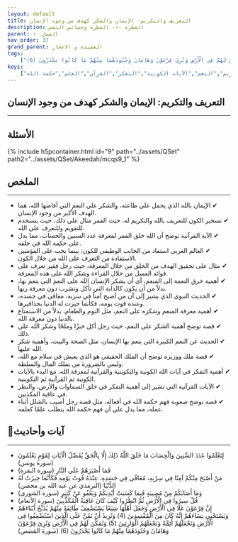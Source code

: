 ```yaml
---
layout: default
title: التعريف والتكريم- الإيمان والشكر كهدف من وجود الإنسان
description: الفطرة -١- الفطرة وخصائص النفس
parent: الفصل ١٠
nav_order: 37
grand_parent: العقيدة و الاعجاز
tags: 
    ["لِتَعْلَمُوا عَدَدَ السِّنِينَ وَالْحِسَابَ مَا خَلَقَ اللَّهُ ذَلِكَ إِلَّا بِالْحَقِّ يُفَصِّلُ الْآيَاتِ لِقَوْمٍ يَعْلَمُونَ","فَمَا أَصْبَرَهُمْ عَلَى النَّارِ","مَنْ أَصْبَحَ مِنْكُمْ آمِنًا فِي سِرْبِهِ، مُعَافًى فِي جَسَدِهِ، عِنْدَهُ قُوتُ يَوْمِهِ فَكَأَنَّمَا حِيزَتْ لَهُ الدُّنْيَا","وَمَا أَصَابَكُمْ مِنْ مُصِيبَةٍ فَبِمَا كَسَبَتْ أَيْدِيكُمْ وَيَعْفُو عَنْ كَثِيرٍ","قُلْ سِيرُوا فِي الْأَرْضِ ثُمَّ انْظُرُوا كَيْفَ كَانَ عَاقِبَةُ الْمُكَذِّبِينَ","إِنَّ فِرْعَوْنَ عَلَا فِي الْأَرْضِ وَجَعَلَ أَهْلَهَا شِيَعًا يَسْتَضْعِفُ طَائِفَةً مِنْهُمْ يُذَبِّحُ أَبْنَاءَهُمْ وَيَسْتَحْيِي نِسَاءَهُمْ إِنَّهُ كَانَ مِنَ الْمُفْسِدِينَ (4) وَنُرِيدُ أَنْ نَمُنَّ عَلَى الَّذِينَ اسْتُضْعِفُوا فِي الْأَرْضِ وَنَجْعَلَهُمْ أَئِمَّةً وَنَجْعَلَهُمُ الْوَارِثِينَ (5) وَنُمَكِّنَ لَهُمْ فِي الْأَرْضِ وَنُرِيَ فِرْعَوْنَ وَهَامَانَ وَجُنُودَهُمَا مِنْهُمْ مَا كَانُوا يَحْذَرُونَ (6)"]
keys:
    ["الإيمان","الشكر","التعريف بالله","التكريم","النعم","الآيات الكونية","التفكر","القرآن","العلم","حكمة الله"]
---
```

## ‏التعريف والتكريم: الإيمان والشكر كهدف من وجود الإنسان
***
## الأسئلة 
{% include h5pcontainer.html id="9" path="../assets/QSet" path2="../assets/QSet/Akeedah/mcqs9_1" %}
## الملخص
***
- ‏✔ الإيمان بالله الذي يحمل على طاعته، والشكر على النعم التي أفاضها الله، هما الهدف الأكبر من وجود الإنسان. 
- ‏✔ تسخير الكون للتعريف بالله والتكريم له، حيث القمر مثال على ذلك، حيث يستخدم للتقويم وللتعرف على الله. 
- ‏✔ الآية القرآنية توضح أن الله خلق القمر لمعرفة عدد السنين والحساب، مما يدل على حكمة الله في خلقه. 
- ‏✔ العالم الغربي استفاد من الجانب الوظيفي للكون، بينما يجب على المؤمنين الاستفادة من التعرف على الله من خلال الكون. 
- ‏✔ مثال على تحقيق الهدف من الخلق من خلال المعرفة، حيث رجل فقير تعرف على فوائد العسل من خلال القراءة وشكر الله على هذه المعرفة. 
- ‏✔ أهمية خرق النعمة إلى المنعم، أي أن يشكر الإنسان الله على النعم التي ينعم بها، بدلاً من أن يكون كالدابة التي تأكل وتشرب دون معرفة ربها. 
- ‏✔ الحديث النبوي الذي يشير إلى أن من أصبح آمناً في سربه، معافى في جسده، وعنده قوت يومه، فكأنما حيزت له الدنيا بحذافيرها. 
- ‏✔ أهمية معرفة المنعم وشكره على النعم، مثل النوم والطعام، بدلاً من الاستمتاع بالدنيا دون معرفة الله. 
- ‏✔ قصة توضح أهمية الشكر على النعم، حيث رجل أكل خبزًا وملحًا وشكر الله على ذلك. 
- ‏✔ الحديث عن النعم الكبيرة التي ينعم بها الإنسان، مثل الصحة والبيت، وأهمية شكر الله عليها. 
- ‏✔ قصة ملك ووزيره توضح أن الملك الحقيقي هو الذي يعيش في سلام مع الله، وليس بالضرورة من يملك المال والسلطة. 
- ‏✔ أهمية التفكر في آيات الله الكونية والتكوينية والقرآنية لمعرفة الله، مع البدء بالآيات الكونية ثم القرآنية ثم التكوينية. 
- ‏✔ الآيات القرآنية التي تشير إلى أهمية التفكر في خلق السماوات والأرض، والنظر في عاقبة المكذبين. 
- ‏✔ قصة توضح صعوبة فهم حكمة الله في أفعاله، مثل قصة رجل أصيب بالشلل أثناء عمله، مما يدل على أن فهم حكمة الله يتطلب علمًا كعلمه. 

## 📜آيات وأحاديث
***
- ‏لِتَعْلَمُوا عَدَدَ السِّنِينَ وَالْحِسَابَ مَا خَلَقَ اللَّهُ ذَلِكَ إِلَّا بِالْحَقِّ يُفَصِّلُ الْآيَاتِ لِقَوْمٍ يَعْلَمُونَ (سورة يونس)
- ‏فَمَا أَصْبَرَهُمْ عَلَى النَّارِ (سورة البقرة)
- ‏مَنْ أَصْبَحَ مِنْكُمْ آمِنًا فِي سِرْبِهِ، مُعَافًى فِي جَسَدِهِ، عِنْدَهُ قُوتُ يَوْمِهِ فَكَأَنَّمَا حِيزَتْ لَهُ الدُّنْيَا (الترمذي عن عبد الله بن محصن)
- ‏وَمَا أَصَابَكُمْ مِنْ مُصِيبَةٍ فَبِمَا كَسَبَتْ أَيْدِيكُمْ وَيَعْفُو عَنْ كَثِيرٍ (سورة الشورى)
- ‏قُلْ سِيرُوا فِي الْأَرْضِ ثُمَّ انْظُرُوا كَيْفَ كَانَ عَاقِبَةُ الْمُكَذِّبِينَ (سورة الأنعام)
- ‏إِنَّ فِرْعَوْنَ عَلَا فِي الْأَرْضِ وَجَعَلَ أَهْلَهَا شِيَعًا يَسْتَضْعِفُ طَائِفَةً مِنْهُمْ يُذَبِّحُ أَبْنَاءَهُمْ وَيَسْتَحْيِي نِسَاءَهُمْ إِنَّهُ كَانَ مِنَ الْمُفْسِدِينَ (4) وَنُرِيدُ أَنْ نَمُنَّ عَلَى الَّذِينَ اسْتُضْعِفُوا فِي الْأَرْضِ وَنَجْعَلَهُمْ أَئِمَّةً وَنَجْعَلَهُمُ الْوَارِثِينَ (5) وَنُمَكِّنَ لَهُمْ فِي الْأَرْضِ وَنُرِيَ فِرْعَوْنَ وَهَامَانَ وَجُنُودَهُمَا مِنْهُمْ مَا كَانُوا يَحْذَرُونَ (6) (سورة القصص)

